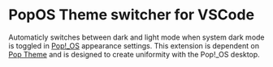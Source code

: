# PopOS Theme switcher for VSCode

Automaticly switches between dark and light mode when system dark mode is toggled in [Pop!_OS](https://system76.com/) appearance settings.
This extension is dependent on [Pop Theme](https://github.com/ArtisanByteCrafter/VSCodePopTheme) and is designed to
create uniformity with the Pop!_OS desktop.